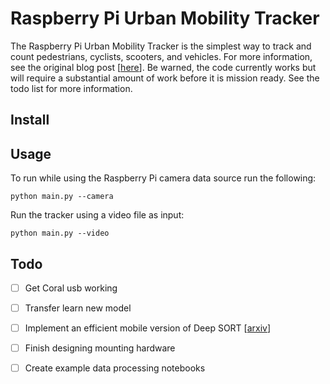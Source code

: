 # Raspberry Pi Urban Mobility Tracker
The Raspberry Pi Urban Mobility Tracker is the simplest way to track and count pedestrians, cyclists, scooters, and vehicles. For more information, see the original blog post [<a target="_blank" href="https://nathanrooy.github.io/posts/2019-02-06/raspberry-pi-deep-learning-traffic-tracker/">here</a>]. Be warned, the code currently works but will require a substantial amount of work before it is mission ready. See the todo list for more information.

## Install


## Usage
To run while using the Raspberry Pi camera data source run the following:
``` 
python main.py --camera
```
Run the tracker using a video file as input:
```
python main.py --video
```


## Todo
- [ ] Get Coral usb working
- [ ] Transfer learn new model
- [ ] Implement an efficient mobile version of Deep SORT [<a target="_blank" href="https://arxiv.org/abs/1703.07402">arxiv</a>]
- [ ] Finish designing mounting hardware
- [ ] Create example data processing notebooks


